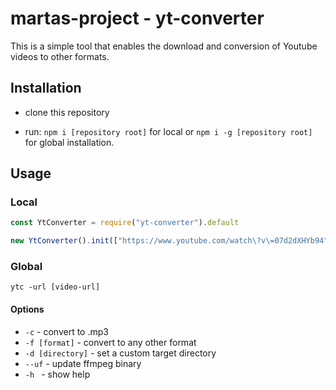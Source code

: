 # martas-project - yt-converter

This is a simple tool that enables the download and conversion of Youtube videos to other formats.

## Installation

- clone this repository

- run: `npm i [repository root]` for local or `npm i -g [repository root]` for global installation. 

## Usage

### Local
``` js
const YtConverter = require("yt-converter").default

new YtConverter().init(["https://www.youtube.com/watch\?v\=07d2dXHYb94"], "./movies", true, "avi").catch(err => { console.error(err) })

```

### Global

`ytc -url [video-url]`


#### Options

- `-c` - convert to .mp3
- `-f [format]` - convert to any other format
- `-d [directory]` - set a custom target directory
- `--uf` - update ffmpeg binary
- `-h ` - show help
